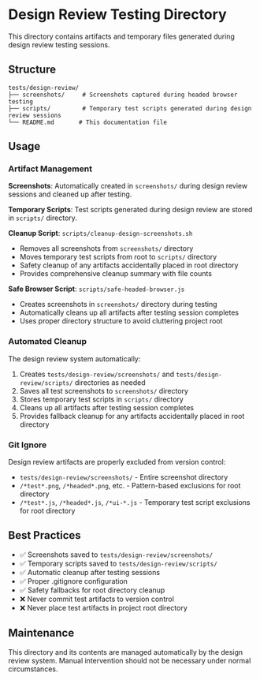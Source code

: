 # Design Review Testing Directory

This directory contains artifacts and temporary files generated during design review testing sessions.

## Structure

```
tests/design-review/
├── screenshots/     # Screenshots captured during headed browser testing
├── scripts/         # Temporary test scripts generated during design review sessions
└── README.md       # This documentation file
```

## Usage

### Artifact Management

**Screenshots**: Automatically created in `screenshots/` during design review sessions and cleaned up after testing.

**Temporary Scripts**: Test scripts generated during design review are stored in `scripts/` directory.

**Cleanup Script**: `scripts/cleanup-design-screenshots.sh`
- Removes all screenshots from `screenshots/` directory
- Moves temporary test scripts from root to `scripts/` directory
- Safety cleanup of any artifacts accidentally placed in root directory
- Provides comprehensive cleanup summary with file counts

**Safe Browser Script**: `scripts/safe-headed-browser.js`
- Creates screenshots in `screenshots/` directory during testing
- Automatically cleans up all artifacts after testing session completes
- Uses proper directory structure to avoid cluttering project root

### Automated Cleanup

The design review system automatically:
1. Creates `tests/design-review/screenshots/` and `tests/design-review/scripts/` directories as needed
2. Saves all test screenshots to `screenshots/` directory
3. Stores temporary test scripts in `scripts/` directory
4. Cleans up all artifacts after testing session completes
5. Provides fallback cleanup for any artifacts accidentally placed in root directory

### Git Ignore

Design review artifacts are properly excluded from version control:
- `tests/design-review/screenshots/` - Entire screenshot directory
- `/*test*.png`, `/*headed*.png`, etc. - Pattern-based exclusions for root directory
- `/*test*.js`, `/*headed*.js`, `/*ui-*.js` - Temporary test script exclusions for root directory

## Best Practices

- ✅ Screenshots saved to `tests/design-review/screenshots/`
- ✅ Temporary scripts saved to `tests/design-review/scripts/`
- ✅ Automatic cleanup after testing sessions
- ✅ Proper .gitignore configuration
- ✅ Safety fallbacks for root directory cleanup
- ❌ Never commit test artifacts to version control
- ❌ Never place test artifacts in project root directory

## Maintenance

This directory and its contents are managed automatically by the design review system. Manual intervention should not be necessary under normal circumstances.